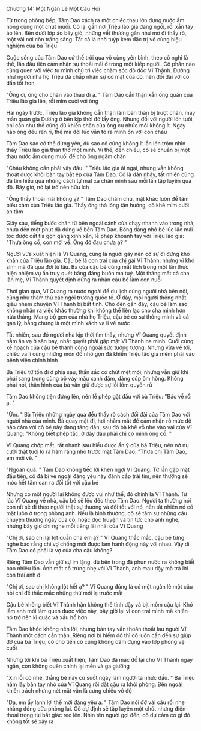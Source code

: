 




Chương 14: Một Ngàn Lẻ Một Câu Hỏi

Từ trong phòng bếp, Tâm Dao xách ra một chiếc thau lớn đựng nước ấm nóng cùng một chút muối. Cô lại gần nơi Triệu lão gia đang ngồi, rồi xắn tay áo lên. Bên dưới lớp áo bây giờ, những vết thương gần như mờ đi thấy rõ, một vài nơi còn trắng sáng. Tất cả là nhờ tuýp kem đặc trị vô cùng hiệu nghiệm của bà Triệu

Cuộc sống của Tâm Dao cứ thế trôi qua vô cùng yên bình, theo cô nghĩ là thế, lần đầu tiên cảm nhận sự thoải mái ở trong một kiếp người. Cô phần nào cũng quen với việc tự mình chủ trì việc chăm sóc đô đốc Vĩ Thành. Dường như người nhà họ Triệu đã chấp nhận sự có mặt của cô, nên đối đãi với cô dần tốt hơn

"Ông ơi, ông cho chân vào thau đi ạ. " Tâm Dao cẩn thận xắn ống quần của Triệu lão gia lên, rồi mỉm cười với ông

Hai ngày trước, Triệu lão gia không cẩn thận làm bản thân bị trượt chân, may mắn quản gia Dương ở bên kịp thời đỡ lấy ông. Nhưng đối với người lớn tuổi, chỉ cần như thế cũng đủ khiến chân của ông cụ nhức mỏi không ít. Ngày nào ông đều rên rỉ, thế mà đôi lúc vẫn tỏ ra mình ổn với con cháu

Tâm Dao sao có thể đứng yên, dù sao cô cũng không ít lần lén trộm nhìn thấy Triệu lão gia than thở một mình. Vì thế, đến chiều, cô sẽ chuẩn bị một thau nước ấm cùng muối để cho ông ngâm chân

"Cháu không cần phải vậy đâu. " Triệu lão gia ái ngại, nhưng vẫn không thoát được khỏi bàn tay bắt ép của Tâm Dao. Cô là dân nhảy, tất nhiên cũng đã tìm hiểu qua những cách tự mát xa chân mình sau mỗi lần tập luyện quá độ. Bây giờ, nó lại trở nên hữu ích

"Ông thấy thoải mái không ạ? " Tâm Dao chăm chú, mặt khác luôn để tâm biểu cảm của Triệu lão gia. Thấy ông thả lỏng tận hưởng, cô khẽ mỉm cười an tâm

Giây sau, tiếng bước chân từ bên ngoài cánh cửa chạy nhanh vào trong nhà, chưa đến một phút đã đứng kế bên Tâm Dao. Bóng dáng nhỏ bé lúc lắc mái tóc được cắt tỉa gọn gàng xinh xắn, lễ phép khoanh tay với Triệu lão gia: "Thưa ông cồ, con mới về. Ông đỡ đau chưa ạ? "

Người vừa xuất hiện là Vĩ Quang, cũng là người gây nên cớ sự đi đứng khó khăn của Triệu lão gia. Cậu bé là con trai của chị gái Vĩ Thành, nhưng vì khó sinh mà đã qua đời từ lâu. Ba của cậu bé cũng mất tích trong một lần thực hiện nhiệm vụ ẩn truy quét băng đảng buôn ma tuý. Một tháng mất cả cha lẫn mẹ, Vĩ Thành quyết định đứng ra nhận cậu bé làm con nuôi

Thời gian qua, Vĩ Quang ra nước ngoài để du lịch cùng người nhà bên nội, cũng như thăm thú các ngôi trường quốc tế. Ở đây, mọi người thống nhất giấu nhẹm chuyện Vĩ Thành bị bất tỉnh. Cho đên gần đây, cậu bé làm sao không nhận ra việc khác thường khi không thể liên lạc cho cha mình hơn nửa tháng. Mang bộ gen của nhà họ Triệu, cậu bé có sự thông minh và cả gan lỳ, bằng chứng là một mình xách va li về nước

Tất nhiên, sau đó người nhà kịp thời tìm thấy, nhưng Vĩ Quang quyết định nằm ăn vạ ở sân bay, nhất quyết phải gặp mặt Vĩ Thành ba mình. Cuối cùng, kế hoạch của cậu bé thành công ngoài sức tưởng tượng. Nhưng vừa về tới, chiếc va li cùng những món đồ nhỏ gọn đã khiến Triệu lão gia mém phải vào bệnh viện chỉnh hình

Bà Triệu từ tốn đi ở phía sau, thần sắc có chút mệt mỏi, nhưng vẫn giữ khí phái sang trọng cùng bộ váy màu xanh đậm, dáng cúp ôm hông. Không phải nói, thân hình của bà vẫn giữ được sự lồi lõm quyến rũ

Tâm Dao không tiện đứng lên, nên lễ phép gật đầu với bà Triệu: "Bác về rồi ạ. "


"Ừm. " Bà Triệu những ngày qua đều thấy rõ cách đối đãi của Tâm Dao với người nhà của mình. Bà quay mặt đi, hơi nhắm mắt để cảm nhận rõ mức độ hảo cảm với cô bé này đang tăng dần, sau đó bà khẽ vỗ nhẹ vào vai của Vĩ Quang: "Không biết phép tắc, ở đây đâu phải chỉ có mình ông cồ. "

Vĩ Quang chớp mắt, rất nhanh sau hiểu được ẩn ý của bà Triệu, nên nở nụ cười thật tươi lộ ra hàm răng nhỏ trước mặt Tâm Dao: "Thưa chị Tâm Dao, em mới về. "

"Ngoan quá. " Tâm Dao không tiếc lời khen ngợi Vĩ Quang. Từ lần gặp mặt đầu tiên, cô đã bị vẻ ngoài đáng yêu này đánh cắp trái tim, nên thường sẽ móc hết tâm can ra đối tốt với cậu bé

Nhưng có một người lại không được vui như thế, đó chính là Vĩ Thành. Từ lúc Vĩ Quang về nhà, cậu bé sẽ lẽo đẽo theo Tâm Dao. Người ta thường nói con nít sẽ đi theo người thật sự thương và đối tốt với nó, nên tất nhiên nó có mặt luôn ở trong phòng anh. Nếu là bình thường, cô sẽ tâm sự những câu chuyện thường ngày của cô, hoặc đọc truyện và tin tức cho anh nghe, nhưng bây giờ chỉ nghe mỗi tiếng lải nhải của Vĩ Quang

"Chị ơi, sao chị lại lột quần cha em ạ? " Vĩ Quang thắc mắc, cậu bé từng nghe bảo rằng chỉ vợ chồng mới được làm hành động này với nhau. Vậy dì Tâm Dao có phải là vợ của cha cậu không?

Riêng Tâm Dao vẫn giữ sự im lặng, dù bên trong đã phun nước ra không biết bao nhiêu lần. Ánh mắt cô trừng nhẹ với Vĩ Thành, anh mau dậy mà trả lời con trai anh đi

"Chị ơi, sao chị không lột hết ạ? " Vĩ Quang đúng là có một ngàn lẻ một câu hỏi chỉ để thắc mắc những thứ mới lạ trước mắt

Cậu bé không biết Vĩ Thành hận không thể tỉnh dậy và bịt mồm cậu lại. Khó lắm anh mới làm quen được việc này, bây giờ lại vì con trai mình mà khiến nó trở nên kì quặc và xấu hổ hơn

Tâm Dao khóc không nên lời, nhưng bàn tay vẫn thoăn thoắt lau người Vĩ Thành một cách cẩn thận. Riêng nơi bí hiểm đó thì cô luôn cần đến sự giúp đỡ của bà Triệu, có cho tiền cô cũng không dám đụng vào lớp phòng vệ cuối

Nhưng tới khi bà Triệu xuất hiện, Tâm Dao đã mặc đồ lại cho Vĩ Thành ngay ngắn, còn không quên chỉnh lại mền và ga giường

"Xin lỗi cô nhé, thằng bé này cứ suốt ngày làm người ta nhức đầu. " Bà Triệu nắm lấy bàn tay nhỏ của Vĩ Quang rồi dắt cậu ra khỏi phòng. Bên ngoài khiển trách nhưng nét mặt vẫn là cưng chiều vô độ

"Dạ, em ấy lanh lợi thế mới đáng yêu ạ. " Tâm Dao nói đỡ vài câu rồi nhẹ nhàng đóng cửa phòng lại. Cô dự định sẽ tập luyện một chút nhưng điện thoại trong túi bất giác reo lên. Nhìn tên người gọi đến, cô dự cảm có gì đó không tốt sẽ xảy ra




